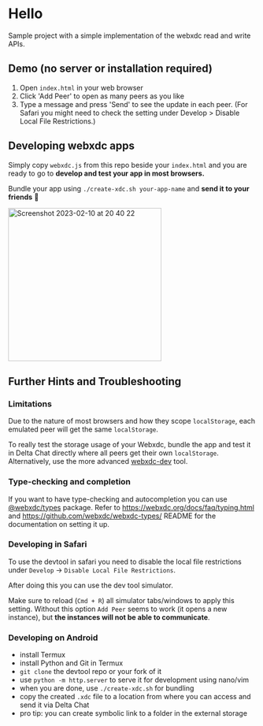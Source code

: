 # Hello

Sample project with a simple implementation of the webxdc read and write APIs.


## Demo (no server or installation required)

1. Open `index.html` in your web browser
2. Click 'Add Peer' to open as many peers as you like
3. Type a message and press 'Send' to see the update in each peer. (For Safari you might need to check the setting under Develop > Disable Local File Restrictions.)


## Developing webxdc apps

Simply copy `webxdc.js` from this repo beside your `index.html` and you are ready to go
to **develop and test your app in most browsers.**

Bundle your app using `./create-xdc.sh your-app-name`
and **send it to your friends** 🙂

<img width="311" alt="Screenshot 2023-02-10 at 20 40 22" src="https://user-images.githubusercontent.com/9800740/218183018-59d0aa06-da92-445b-9cad-51e416594d31.png">


## Further Hints and Troubleshooting


### Limitations

Due to the nature of most browsers and how they scope `localStorage`,
each emulated peer will get the same `localStorage`.

To really test the storage usage of your Webxdc,
bundle the app and test it in Delta Chat directly
where all peers get their own `localStorage`.
Alternatively, use the more advanced [webxdc-dev](https://github.com/webxdc/webxdc-dev) tool.


### Type-checking and completion

If you want to have type-checking and autocompletion you can use [@webxdc/types](https://github.com/webxdc/webxdc-types/) package.
Refer to https://webxdc.org/docs/faq/typing.html and https://github.com/webxdc/webxdc-types/ README for the documentation on setting it up.


### Developing in Safari

To use the devtool in safari you need to disable the local file restrictions
under `Develop` -> `Disable Local File Restrictions`.

After doing this you can use the dev tool simulator.

Make sure to reload (`Cmd + R`) all simulator tabs/windows to apply this setting.
Without this option `Add Peer` seems to work (it opens a new instance), but **the instances will not be able to communicate**.


### Developing on Android

- install Termux
- install Python and Git in Termux
- `git clone` the devtool repo or your fork of it
- use `python -m http.server` to serve it for development using nano/vim
- when you are done, use `./create-xdc.sh` for bundling
- copy the created `.xdc` file to a location from where you can access and send it via Delta Chat
- pro tip: you can create symbolic link to a folder in the external storage
